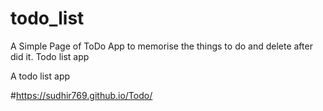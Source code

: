 # todo_list
A Simple Page of ToDo App to memorise the things to do and delete after did it.
Todo list app

A todo list app

#https://sudhir769.github.io/Todo/